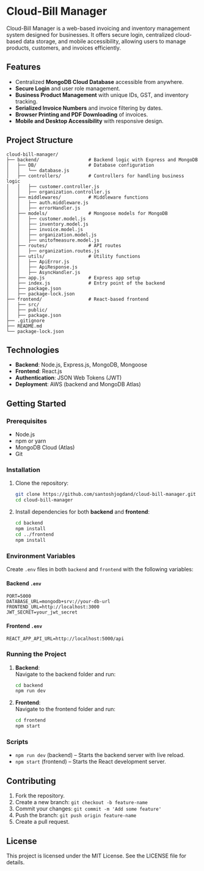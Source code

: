 
# Cloud-Bill Manager

Cloud-Bill Manager is a web-based invoicing and inventory management system designed for businesses. It offers secure login, centralized cloud-based data storage, and mobile accessibility, allowing users to manage products, customers, and invoices efficiently.

## **Features**
- Centralized **MongoDB Cloud Database** accessible from anywhere.
- **Secure Login** and user role management.
- **Business Product Management** with unique IDs, GST, and inventory tracking.
- **Serialized Invoice Numbers** and invoice filtering by dates.
- **Browser Printing and PDF Downloading** of invoices.
- **Mobile and Desktop Accessibility** with responsive design.

## **Project Structure**
```
cloud-bill-manager/
├── backend/                  # Backend logic with Express and MongoDB
│   ├── DB/                   # Database configuration
│   │   └── database.js
│   ├── controllers/          # Controllers for handling business logic
│   │   ├── customer.controller.js
│   │   ├── organization.controller.js
│   ├── middlewares/          # Middleware functions
│   │   ├── auth.middleware.js
│   │   ├── errorHandler.js
│   ├── models/               # Mongoose models for MongoDB
│   │   ├── customer.model.js
│   │   ├── inventory.model.js
│   │   ├── invoice.model.js
│   │   ├── organization.model.js
│   │   ├── unitofmeasure.model.js
│   ├── routes/               # API routes
│   │   ├── organization.routes.js
│   ├── utils/                # Utility functions
│   │   ├── ApiError.js
│   │   ├── ApiResponse.js
│   │   ├── AsyncHandler.js
│   ├── app.js                # Express app setup
│   ├── index.js              # Entry point of the backend
│   ├── package.json
│   ├── package-lock.json
├── frontend/                 # React-based frontend
│   ├── src/
│   ├── public/
│   ├── package.json
├── .gitignore
├── README.md
└── package-lock.json

```

## **Technologies**
- **Backend**: Node.js, Express.js, MongoDB, Mongoose
- **Frontend**: React.js
- **Authentication**: JSON Web Tokens (JWT)
- **Deployment**: AWS (backend and MongoDB Atlas)

## **Getting Started**

### **Prerequisites**
- Node.js
- npm or yarn
- MongoDB Cloud (Atlas)
- Git

### **Installation**
1. Clone the repository:
   ```bash
   git clone https://github.com/santoshjogdand/cloud-bill-manager.git
   cd cloud-bill-manager
   ```

2. Install dependencies for both **backend** and **frontend**:
   ```bash
   cd backend
   npm install
   cd ../frontend
   npm install
   ```

### **Environment Variables**
Create `.env` files in both `backend` and `frontend` with the following variables:

#### **Backend `.env`**
```
PORT=5000
DATABASE_URL=mongodb+srv://your-db-url
FRONTEND_URL=http://localhost:3000
JWT_SECRET=your_jwt_secret
```

#### **Frontend `.env`**
```
REACT_APP_API_URL=http://localhost:5000/api
```

### **Running the Project**
1. **Backend**:  
   Navigate to the backend folder and run:
   ```bash
   cd backend
   npm run dev
   ```

2. **Frontend**:  
   Navigate to the frontend folder and run:
   ```bash
   cd frontend
   npm start
   ```

### **Scripts**
- `npm run dev` (backend) – Starts the backend server with live reload.
- `npm start` (frontend) – Starts the React development server.

## **Contributing**
1. Fork the repository.
2. Create a new branch: `git checkout -b feature-name`
3. Commit your changes: `git commit -m 'Add some feature'`
4. Push the branch: `git push origin feature-name`
5. Create a pull request.

## **License**
This project is licensed under the MIT License. See the LICENSE file for details.
